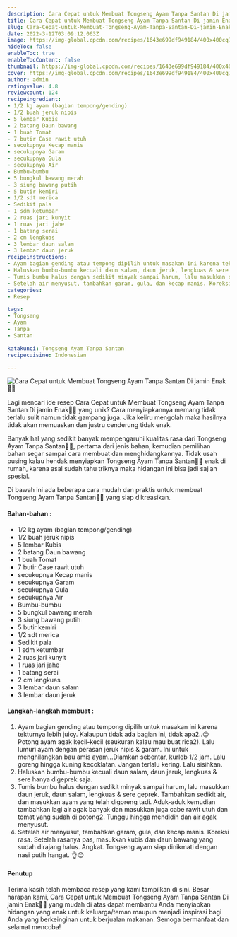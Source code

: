 ```yaml
---
description: Cara Cepat untuk Membuat Tongseng Ayam Tanpa Santan Di jamin Enak"
title: Cara Cepat untuk Membuat Tongseng Ayam Tanpa Santan Di jamin Enak
slug: Cara-Cepat-untuk-Membuat-Tongseng-Ayam-Tanpa-Santan-Di-jamin-Enak
date: 2022-3-12T03:09:12.063Z
image: https://img-global.cpcdn.com/recipes/1643e699df949184/400x400cq70/photo.jpg
hideToc: false
enableToc: true
enableTocContent: false
thumbnail: https://img-global.cpcdn.com/recipes/1643e699df949184/400x400cq70/photo.jpg
cover: https://img-global.cpcdn.com/recipes/1643e699df949184/400x400cq70/photo.jpg
author: admin
ratingvalue: 4.8
reviewcount: 124
recipeingredient:
- 1/2 kg ayam (bagian tempong/gending)
- 1/2 buah jeruk nipis
- 5 lembar Kubis
- 2 batang Daun bawang
- 1 buah Tomat
- 7 butir Case rawit utuh
- secukupnya Kecap manis
- secukupnya Garam
- secukupnya Gula
- secukupnya Air
- Bumbu-bumbu
- 5 bungkul bawang merah
- 3 siung bawang putih
- 5 butir kemiri
- 1/2 sdt merica
- Sedikit pala
- 1 sdm ketumbar
- 2 ruas jari kunyit
- 1 ruas jari jahe
- 1 batang serai
- 2 cm lengkuas
- 3 lembar daun salam
- 3 lembar daun jeruk
recipeinstructions:
- Ayam bagian gending atau tempong dipilih untuk masakan ini karena tekturnya lebih juicy. Kalaupun tidak ada bagian ini, tidak apa2..😊Potong ayam agak kecil-kecil (seukuran kalau mau buat rica2). Lalu lumuri ayam dengan perasan jeruk nipis & garam. Ini untuk menghilangkan bau amis ayam...Diamkan sebentar, kurleb 1/2 jam. Lalu goreng hingga kuning kecoklatan. Jangan terlalu kering. Lalu sisihkan.
- Haluskan bumbu-bumbu kecuali daun salam, daun jeruk, lengkuas & sere hanya digeprek saja.
- Tumis bumbu halus dengan sedikit minyak sampai harum, lalu masukkan daun jeruk, daun salam, lengkuas & sere geprek. Tambahkan sedikit air, dan masukkan ayam yang telah digoreng tadi. Aduk-aduk kemudian tambahkan lagi air agak banyak dan masukkan juga cabe rawit utuh dan tomat yang sudah di potong2. Tunggu hingga mendidih dan air agak menyusut.
- Setelah air menyusut, tambahkan garam, gula, dan kecap manis. Koreksi rasa. Setelah rasanya pas, masukkan kubis dan daun bawang yang sudah dirajang halus. Angkat. Tongseng ayam siap dinikmati dengan nasi putih hangat. 👌😊
categories:
- Resep

tags:
- Tongseng
- Ayam
- Tanpa
- Santan

katakunci: Tongseng Ayam Tanpa Santan
recipecuisine: Indonesian

---
```


![Cara Cepat untuk Membuat Tongseng Ayam Tanpa Santan Di jamin Enak👩‍🍳](https://img-global.cpcdn.com/recipes/1643e699df949184/400x400cq70/photo.jpg)

Lagi mencari ide resep Cara Cepat untuk Membuat Tongseng Ayam Tanpa Santan Di jamin Enak👩‍🍳 yang unik? Cara menyiapkannya memang tidak terlalu sulit namun tidak gampang juga. Jika keliru mengolah maka hasilnya tidak akan memuaskan dan justru cenderung tidak enak.

Banyak hal yang sedikit banyak mempengaruhi kualitas rasa dari Tongseng Ayam Tanpa Santan👩‍🍳, pertama dari jenis bahan, kemudian pemilihan bahan segar sampai cara membuat dan menghidangkannya. Tidak usah pusing kalau hendak menyiapkan Tongseng Ayam Tanpa Santan👩‍🍳 enak di rumah, karena asal sudah tahu triknya maka hidangan ini bisa jadi sajian spesial.

Di bawah ini ada beberapa cara mudah dan praktis untuk membuat Tongseng Ayam Tanpa Santan👩‍🍳 yang siap dikreasikan.

<!--inarticleads1-->

#### Bahan-bahan :

- 1/2 kg ayam (bagian tempong/gending)
- 1/2 buah jeruk nipis
- 5 lembar Kubis
- 2 batang Daun bawang
- 1 buah Tomat
- 7 butir Case rawit utuh
- secukupnya Kecap manis
- secukupnya Garam
- secukupnya Gula
- secukupnya Air
- Bumbu-bumbu
- 5 bungkul bawang merah
- 3 siung bawang putih
- 5 butir kemiri
- 1/2 sdt merica
- Sedikit pala
- 1 sdm ketumbar
- 2 ruas jari kunyit
- 1 ruas jari jahe
- 1 batang serai
- 2 cm lengkuas
- 3 lembar daun salam
- 3 lembar daun jeruk

<!--inarticleads2-->

#### Langkah-langkah membuat :

1. Ayam bagian gending atau tempong dipilih untuk masakan ini karena tekturnya lebih juicy. Kalaupun tidak ada bagian ini, tidak apa2..😊Potong ayam agak kecil-kecil (seukuran kalau mau buat rica2). Lalu lumuri ayam dengan perasan jeruk nipis & garam. Ini untuk menghilangkan bau amis ayam...Diamkan sebentar, kurleb 1/2 jam. Lalu goreng hingga kuning kecoklatan. Jangan terlalu kering. Lalu sisihkan.
1. Haluskan bumbu-bumbu kecuali daun salam, daun jeruk, lengkuas & sere hanya digeprek saja.
1. Tumis bumbu halus dengan sedikit minyak sampai harum, lalu masukkan daun jeruk, daun salam, lengkuas & sere geprek. Tambahkan sedikit air, dan masukkan ayam yang telah digoreng tadi. Aduk-aduk kemudian tambahkan lagi air agak banyak dan masukkan juga cabe rawit utuh dan tomat yang sudah di potong2. Tunggu hingga mendidih dan air agak menyusut.
1. Setelah air menyusut, tambahkan garam, gula, dan kecap manis. Koreksi rasa. Setelah rasanya pas, masukkan kubis dan daun bawang yang sudah dirajang halus. Angkat. Tongseng ayam siap dinikmati dengan nasi putih hangat. 👌😊

#### Penutup

Terima kasih telah membaca resep yang kami tampilkan di sini. Besar harapan kami, Cara Cepat untuk Membuat Tongseng Ayam Tanpa Santan Di jamin Enak👩‍🍳 yang mudah di atas dapat membantu Anda menyiapkan hidangan yang enak untuk keluarga/teman maupun menjadi inspirasi bagi Anda yang berkeinginan untuk berjualan makanan. Semoga bermanfaat dan selamat mencoba!